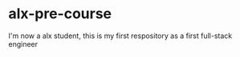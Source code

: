 # alx-pre-course
I'm now a alx student, this is my first respository as a first full-stack engineer
